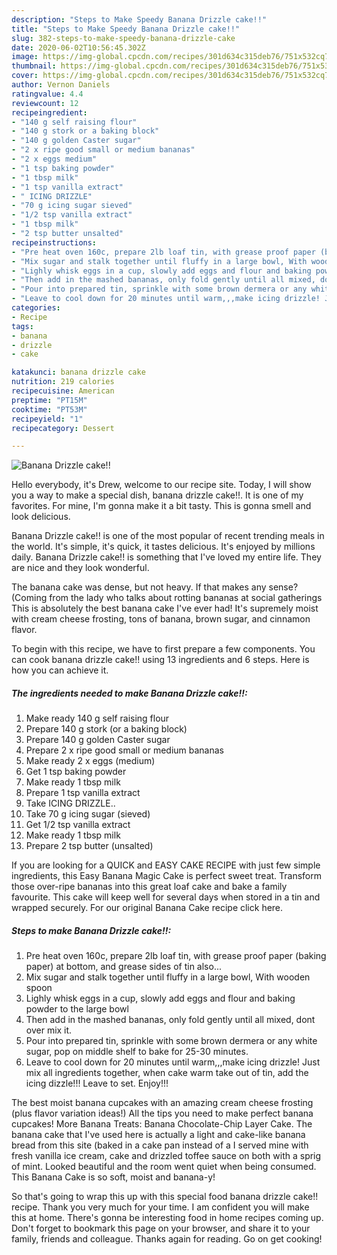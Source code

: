 ```yaml
---
description: "Steps to Make Speedy Banana Drizzle cake!!"
title: "Steps to Make Speedy Banana Drizzle cake!!"
slug: 382-steps-to-make-speedy-banana-drizzle-cake
date: 2020-06-02T10:56:45.302Z
image: https://img-global.cpcdn.com/recipes/301d634c315deb76/751x532cq70/banana-drizzle-cake-recipe-main-photo.jpg
thumbnail: https://img-global.cpcdn.com/recipes/301d634c315deb76/751x532cq70/banana-drizzle-cake-recipe-main-photo.jpg
cover: https://img-global.cpcdn.com/recipes/301d634c315deb76/751x532cq70/banana-drizzle-cake-recipe-main-photo.jpg
author: Vernon Daniels
ratingvalue: 4.4
reviewcount: 12
recipeingredient:
- "140 g self raising flour"
- "140 g stork or a baking block"
- "140 g golden Caster sugar"
- "2 x ripe good small or medium bananas"
- "2 x eggs medium"
- "1 tsp baking powder"
- "1 tbsp milk"
- "1 tsp vanilla extract"
- " ICING DRIZZLE"
- "70 g icing sugar sieved"
- "1/2 tsp vanilla extract"
- "1 tbsp milk"
- "2 tsp butter unsalted"
recipeinstructions:
- "Pre heat oven 160c, prepare 2lb loaf tin, with grease proof paper (baking paper) at bottom, and grease sides of tin also..."
- "Mix sugar and stalk together until fluffy in a large bowl, With wooden spoon"
- "Lighly whisk eggs in a cup, slowly add eggs and flour and baking powder to the large bowl"
- "Then add in the mashed bananas, only fold gently until all mixed, dont over mix it."
- "Pour into prepared tin, sprinkle with some brown dermera or any white sugar, pop on middle shelf to bake for 25-30 minutes."
- "Leave to cool down for 20 minutes until warm,,,make icing drizzle! Just mix all ingredients together, when cake warm take out of tin, add the icing dizzle!!! Leave to set. Enjoy!!!"
categories:
- Recipe
tags:
- banana
- drizzle
- cake

katakunci: banana drizzle cake 
nutrition: 219 calories
recipecuisine: American
preptime: "PT15M"
cooktime: "PT53M"
recipeyield: "1"
recipecategory: Dessert

---
```



![Banana Drizzle cake!!](https://img-global.cpcdn.com/recipes/301d634c315deb76/751x532cq70/banana-drizzle-cake-recipe-main-photo.jpg)

Hello everybody, it's Drew, welcome to our recipe site. Today, I will show you a way to make a special dish, banana drizzle cake!!. It is one of my favorites. For mine, I'm gonna make it a bit tasty. This is gonna smell and look delicious.

Banana Drizzle cake!! is one of the most popular of recent trending meals in the world. It's simple, it's quick, it tastes delicious. It's enjoyed by millions daily. Banana Drizzle cake!! is something that I've loved my entire life. They are nice and they look wonderful.

The banana cake was dense, but not heavy. If that makes any sense? (Coming from the lady who talks about rotting bananas at social gatherings This is absolutely the best banana cake I&#39;ve ever had! It&#39;s supremely moist with cream cheese frosting, tons of banana, brown sugar, and cinnamon flavor.


To begin with this recipe, we have to first prepare a few components. You can cook banana drizzle cake!! using 13 ingredients and 6 steps. Here is how you can achieve it.

<!--inarticleads1-->

##### The ingredients needed to make Banana Drizzle cake!!:

1. Make ready 140 g self raising flour
1. Prepare 140 g stork (or a baking block)
1. Prepare 140 g golden Caster sugar
1. Prepare 2 x ripe good small or medium bananas
1. Make ready 2 x eggs (medium)
1. Get 1 tsp baking powder
1. Make ready 1 tbsp milk
1. Prepare 1 tsp vanilla extract
1. Take  ICING DRIZZLE..
1. Take 70 g icing sugar (sieved)
1. Get 1/2 tsp vanilla extract
1. Make ready 1 tbsp milk
1. Prepare 2 tsp butter (unsalted)


If you are looking for a QUICK and EASY CAKE RECIPE with just few simple ingredients, this Easy Banana Magic Cake is perfect sweet treat. Transform those over-ripe bananas into this great loaf cake and bake a family favourite. This cake will keep well for several days when stored in a tin and wrapped securely. For our original Banana Cake recipe click here. 

<!--inarticleads2-->

##### Steps to make Banana Drizzle cake!!:

1. Pre heat oven 160c, prepare 2lb loaf tin, with grease proof paper (baking paper) at bottom, and grease sides of tin also...
1. Mix sugar and stalk together until fluffy in a large bowl, With wooden spoon
1. Lighly whisk eggs in a cup, slowly add eggs and flour and baking powder to the large bowl
1. Then add in the mashed bananas, only fold gently until all mixed, dont over mix it.
1. Pour into prepared tin, sprinkle with some brown dermera or any white sugar, pop on middle shelf to bake for 25-30 minutes.
1. Leave to cool down for 20 minutes until warm,,,make icing drizzle! Just mix all ingredients together, when cake warm take out of tin, add the icing dizzle!!! Leave to set. Enjoy!!!


The best moist banana cupcakes with an amazing cream cheese frosting (plus flavor variation ideas!) All the tips you need to make perfect banana cupcakes! More Banana Treats: Banana Chocolate-Chip Layer Cake. The banana cake that I&#39;ve used here is actually a light and cake-like banana bread from this site (baked in a cake pan instead of a I served mine with fresh vanilla ice cream, cake and drizzled toffee sauce on both with a sprig of mint. Looked beautiful and the room went quiet when being consumed. This Banana Cake is so soft, moist and banana-y! 

So that's going to wrap this up with this special food banana drizzle cake!! recipe. Thank you very much for your time. I am confident you will make this at home. There's gonna be interesting food in home recipes coming up. Don't forget to bookmark this page on your browser, and share it to your family, friends and colleague. Thanks again for reading. Go on get cooking!
